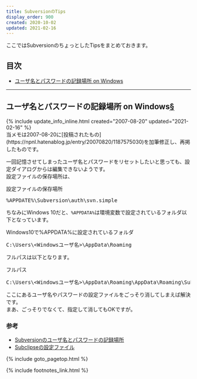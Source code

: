 ```yaml
---
title: SubversionのTips
display_order: 900
created: 2020-10-02
updated: 2021-02-16
---
```

ここではSubversionのちょっとしたTipsをまとめておきます。

## <a name="index">目次</a>

<ul id="index_ul">
<li><a href="#location-of-user-name-and-password-on-windows">ユーザ名とパスワードの記録場所 on Windows</a></li>
</ul>

* * *
## <a name="location-of-user-name-and-password-on-windows">ユーザ名とパスワードの記録場所 on Windows</a><a href="#location-of-user-name-and-password-on-windows">§</a>
<div class="chapter-updated">{% include update_info_inline.html created="2007-08-20" updated="2021-02-16" %}</div>
当メモは2007-08-20に[投稿されたもの](https://npnl.hatenablog.jp/entry/20070820/1187575030)を加筆修正し、再掲したものです。

一回記憶させてしまったユーザ名とパスワードをリセットしたいと思っても、設定ダイアログからは編集できないようです。  
設定ファイルの保存場所は、

<div class="code-box">
<div class="title">設定ファイルの保存場所</div>
<pre>
%APPDATE%\Subversion\auth\svn.simple
</pre>
</div>

ちなみにWindows 10だと、`%APPDATA%`は環境変数で設定されているフォルダ以下となっています。
<div class="code-box">
<div class="title">Windows10で%APPDATA%に設定されているフォルダ</div>
<pre>
C:\Users\&lt;Windowsユーザ名&gt;\AppData\Roaming
</pre>
</div>

フルパスは以下となります。
<div class="code-box">
<div class="title">フルパス</div>
<pre>
C:\Users\&lt;Windowsユーザ名&gt;\AppData\Roaming\AppData\Roaming\Subversion\auth\svn.simple
</pre>
</div>

ここにあるユーザ名やパスワードの設定ファイルをごっそり消してしまえば解決です。  
まあ、ごっそりでなくて、指定して消してもOKですが。

### 参考
- [Subversionのユーザ名とパスワードの記録場所](https://npnl.hatenablog.jp/entry/20070820/1187575030)
- [Subclipseの設定ファイル](http://den2sn.hatenablog.com/entry/20060706/1152577127)

{% include goto_pagetop.html %}

{% include footnotes_link.html %}
